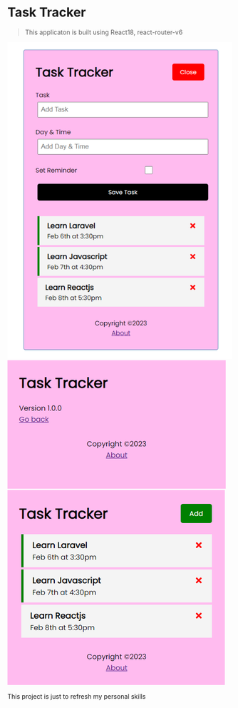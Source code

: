 # Task Tracker

> This applicaton is built using React18, react-router-v6

<img src="./demo-screens/1.png">
<img src="./demo-screens/2.png">
<img src="./demo-screens/3.png">

This project is just to refresh my personal skills

